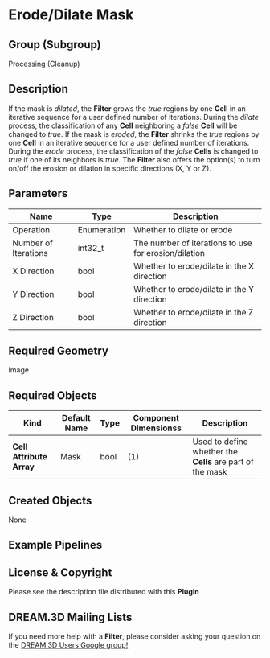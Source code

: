 # Erode/Dilate Mask  #


## Group (Subgroup) ##

Processing (Cleanup)

## Description ##

If the mask is _dilated_, the **Filter** grows the *true* regions by one **Cell** in an iterative sequence for a user defined number of iterations.  During the *dilate* process, the classification of any **Cell** neighboring a *false* **Cell** will be changed to *true*.  If the mask is _eroded_, the **Filter** shrinks the *true* regions by one **Cell** in an iterative sequence for a user defined number of iterations.  During the *erode* process, the classification of the *false* **Cells** is changed to *true* if one of its neighbors is *true*. The **Filter** also offers the option(s) to turn on/off the erosion or dilation in specific directions (X, Y or Z).

## Parameters ##

| Name | Type | Description |
|------|------|-------------|
| Operation | Enumeration | Whether to dilate or erode |
| Number of Iterations | int32_t | The number of iterations to use for erosion/dilation |
| X Direction | bool | Whether to erode/dilate in the X direction |
| Y Direction | bool | Whether to erode/dilate in the Y direction |
| Z Direction | bool | Whether to erode/dilate in the Z direction |

## Required Geometry ##

Image 

## Required Objects ##

| Kind | Default Name | Type | Component Dimensionss | Description |
|------|--------------|-------------|---------|-----|
| **Cell Attribute Array** | Mask | bool | (1) | Used to define whether the **Cells** are part of the mask  |

## Created Objects ##

None

## Example Pipelines ##



## License & Copyright ##

Please see the description file distributed with this **Plugin**

## DREAM.3D Mailing Lists ##

If you need more help with a **Filter**, please consider asking your question on the [DREAM.3D Users Google group!](https://groups.google.com/forum/?hl=en#!forum/dream3d-users)


